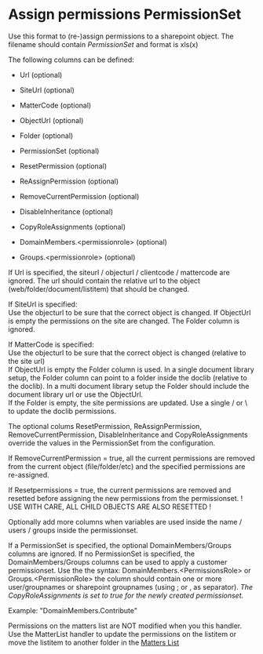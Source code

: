 # Assign permissions PermissionSet

Use this format to (re-)assign permissions to a sharepoint object. The filename should contain *PermissionSet* and format is xls(x)

The following columns can be defined:

- Url (optional)

- SiteUrl (optional)

- MatterCode (optional)

- ObjectUrl (optional)

- Folder (optional)

- PermissionSet (optional)

- ResetPermission (optional)

- ReAssignPermission (optional)

- RemoveCurrentPermission (optional)

- DisableInheritance (optional)

- CopyRoleAssignments (optional)

- DomainMembers.\<permissionrole\> (optional)

- Groups.\<permissionrole\> (optional)

If Url is specified, the siteurl / objecturl / clientcode / mattercode are ignored. The url should contain the relative url to the object (web/folder/document/listitem) that should be changed.

If SiteUrl is specified:\
Use the objecturl to be sure that the correct object is changed. If ObjectUrl is empty the permissions on the site are changed. The Folder column is ignored.

If MatterCode is specified:\
Use the objecturl to be sure that the correct object is changed (relative to the site url)\
If ObjectUrl is empty the Folder column is used. In a single document library setup, the Folder column can point to a folder inside the doclib (relative to the doclib). In a multi document library setup the Folder should include the document library url or use the ObjectUrl.\
If the Folder is empty, the site permissions are updated. Use a single / or \\ to update the doclib permissions.

The optional colums ResetPermission, ReAssignPermission, RemoveCurrentPermission, DisableInheritance and CopyRoleAssignments override the values in the PermissionSet from the configuration.

If RemoveCurrentPermission = true, all the current permissions are removed from the current object (file/folder/etc) and the specified permissions are re-assigned.

If Resetpermissions = true, the current permissions are removed and resetted before assigning the new permissions from the permissionset. ! USE WITH CARE, ALL CHILD OBJECTS ARE ALSO RESETTED !

Optionally add more columns when variables are used inside the name / users / groups inside the permissionset.

If a PermissionSet is specified, the optional DomainMembers/Groups columns are ignored. If no PermissionSet is specified, the DomainMembers/Groups columns can be used to apply a customer permissionset. Use the the syntax: DomainMembers.\<PermissionsRole\> or Groups.\<PermissionRole\> the column should contain one or more user/groupnames or sharepoint groupnames (using ; or , as separator). *The CopyRoleAssignments is set to true for the newly created permissionset.*

Example: "DomainMembers.Contribute"

Permissions on the matters list are NOT modified when you this handler. Use the MatterList handler to update the permissions on the listitem or move the listitem to another folder in the [Matters List](../matterlist/Create%20or%20update%20items%20in%20MatterList.md#create-or-update-items-in-matters-list)
